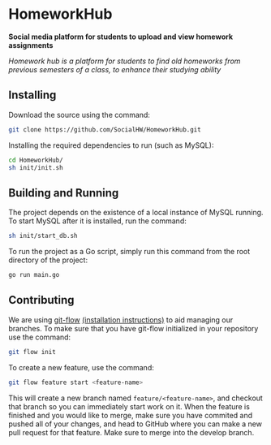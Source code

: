 # HomeworkHub

**Social media platform for students to upload and view homework assignments**

*Homework hub is a platform for students to find old homeworks from previous semesters of a class, to enhance their 
studying ability*

## Installing

Download the source using the command:

```bash
git clone https://github.com/SocialHW/HomeworkHub.git
``` 

Installing the required dependencies to run (such as MySQL):

```bash
cd HomeworkHub/
sh init/init.sh
```

## Building and Running

The project depends on the existence of a local instance of MySQL running. To start MySQL after it is installed, 
run the command:

```bash
sh init/start_db.sh
```

To run the project as a Go script, simply run this command from the root directory of the project:

```bash
go run main.go
```


## Contributing

We are using [git-flow](https://github.com/nvie/gitflow) 
[(installation instructions)](https://github.com/nvie/gitflow/wiki/Installation) to aid managing our branches. To make 
sure that you have git-flow initialized in your repository use the command:

```bash
git flow init
```


To create a new feature, use the command:

```bash
git flow feature start <feature-name>
```

This will create a new branch named `feature/<feature-name>`, and checkout that branch so you can immediately start work
on it. When the feature is finished and you would like to merge, make sure you have commited and pushed all of your
changes, and head to GitHub where you can make a new pull request for that feature. Make sure to merge into the develop
branch.